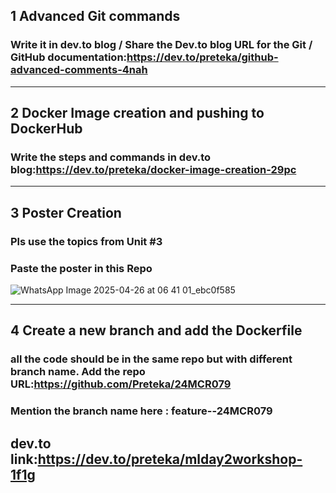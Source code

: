## 1 Advanced Git commands 
###  Write it in dev.to blog / Share the Dev.to blog URL for the Git / GitHub documentation:https://dev.to/preteka/github-advanced-comments-4nah
-----
## 2 Docker Image creation and pushing to DockerHub
###  Write the steps and commands in dev.to blog:https://dev.to/preteka/docker-image-creation-29pc
-----
## 3 Poster Creation
###  Pls use the topics from Unit #3 
###  Paste the poster in this Repo
![WhatsApp Image 2025-04-26 at 06 41 01_ebc0f585](https://github.com/user-attachments/assets/f03b69bd-6bc3-4cef-b375-c73f5fdd6f7d)

-----
## 4 Create a new branch and add the Dockerfile
###  all the code should be in the same repo but with different branch name. Add the repo URL:https://github.com/Preteka/24MCR079
###  Mention the branch name here : feature--24MCR079
dev.to link:https://dev.to/preteka/mlday2workshop-1f1g
-----
